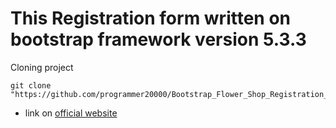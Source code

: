# This Registration form written on bootstrap  framework version 5.3.3

Cloning project
````git
git clone "https://github.com/programmer20000/Bootstrap_Flower_Shop_Registration_Form.git"
````

* link on [official website](https://getbootstrap.com/)
